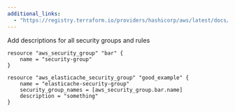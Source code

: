 ```yaml
---
additional_links: 
  - "https://registry.terraform.io/providers/hashicorp/aws/latest/docs/resources/elasticache_security_group#description"
---
```


Add descriptions for all security groups and rules

```hcl
resource "aws_security_group" "bar" {
	name = "security-group"
}

resource "aws_elasticache_security_group" "good_example" {
	name = "elasticache-security-group"
	security_group_names = [aws_security_group.bar.name]
	description = "something"
}
```
